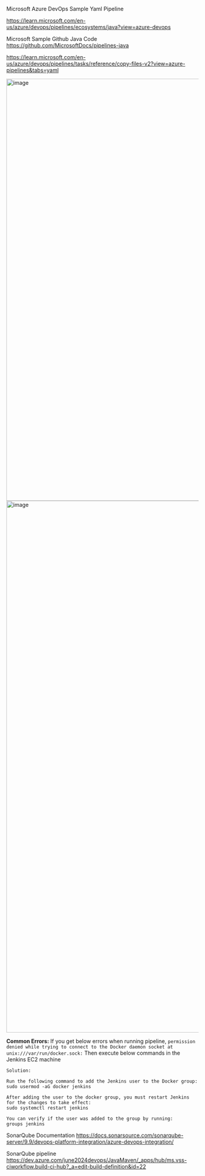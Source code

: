 Microsoft Azure DevOps Sample Yaml Pipeline

https://learn.microsoft.com/en-us/azure/devops/pipelines/ecosystems/java?view=azure-devops

Microsoft Sample Github Java Code
https://github.com/MicrosoftDocs/pipelines-java


https://learn.microsoft.com/en-us/azure/devops/pipelines/tasks/reference/copy-files-v2?view=azure-pipelines&tabs=yaml

<img width="1107" alt="image" src="https://github.com/user-attachments/assets/66214114-7e75-4562-98c7-90c0078d11b6">

<img width="1395" alt="image" src="https://github.com/user-attachments/assets/e0b4967d-5d7c-45d3-8074-ae465ea42f16">

**Common Errors:**
If you get below errors when running pipeline, 
```permission denied while trying to connect to the Docker daemon socket at unix:///var/run/docker.sock:```
Then execute below commands in the Jenkins EC2 machine
```
Solution:

Run the following command to add the Jenkins user to the Docker group:
sudo usermod -aG docker jenkins

After adding the user to the docker group, you must restart Jenkins for the changes to take effect:
sudo systemctl restart jenkins

You can verify if the user was added to the group by running:
groups jenkins
```
SonarQube Documentation
https://docs.sonarsource.com/sonarqube-server/9.9/devops-platform-integration/azure-devops-integration/

SonarQube pipeline
https://dev.azure.com/june2024devops/JavaMaven/_apps/hub/ms.vss-ciworkflow.build-ci-hub?_a=edit-build-definition&id=22

